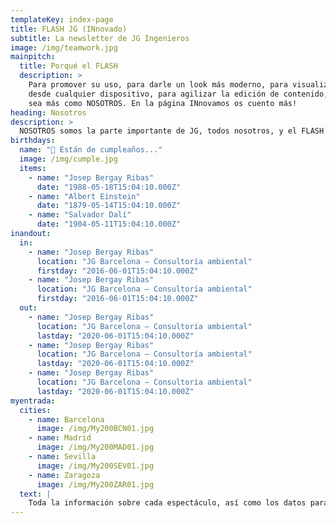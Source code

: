 ```yaml
---
templateKey: index-page
title: FLASH JG (INnovado)
subtitle: La newsletter de JG Ingenieros
image: /img/teamwork.jpg
mainpitch:
  title: Porqué el FLASH
  description: >
    Para promover su uso, para darle un look más moderno, para visualizarlo correctamente
    desde cualquier dispositivo, para agilizar la edición de contenido, para que en definitiva
    sea más como NOSOTROS. En la página INnovamos os cuento más!
heading: Nosotros
description: >
  NOSOTROS somos la parte importante de JG, todos nosotros, y el FLASH va de nosotros, de lo que nos importa, de lo que nos interesa a nivel empresa y a nivel de la vida, lo que como empresa queremos que todos conozcan y lo que como persona queremos compartir con nuestros compañeros, por eso, desde hoy NOSOTROS va por delante!.
birthdays:
  name: "🎂 Están de cumpleaños..."
  image: /img/cumple.jpg
  items:
    - name: "Josep Bergay Ribas"
      date: "1988-05-18T15:04:10.000Z"
    - name: "Albert Einstein"
      date: "1879-05-14T15:04:10.000Z"
    - name: "Salvador Dalí"
      date: "1904-05-11T15:04:10.000Z"
inandout:
  in:
    - name: "Josep Bergay Ribas"
      location: "JG Barcelona – Consultoría ambiental"
      firstday: "2016-06-01T15:04:10.000Z"
    - name: "Josep Bergay Ribas"
      location: "JG Barcelona – Consultoría ambiental"
      firstday: "2016-06-01T15:04:10.000Z"
  out:
    - name: "Josep Bergay Ribas"
      location: "JG Barcelona – Consultoría ambiental"
      lastday: "2020-06-01T15:04:10.000Z"
    - name: "Josep Bergay Ribas"
      location: "JG Barcelona – Consultoría ambiental"
      lastday: "2020-06-01T15:04:10.000Z"
    - name: "Josep Bergay Ribas"
      location: "JG Barcelona – Consultoría ambiental"
      lastday: "2020-06-01T15:04:10.000Z"
myentrada:
  cities:
    - name: Barcelona
      image: /img/My200BCN01.jpg
    - name: Madrid
      image: /img/My200MAD01.jpg
    - name: Sevilla
      image: /img/My200SEV01.jpg
    - name: Zaragoza
      image: /img/My200ZAR01.jpg
  text: |
    Toda la información sobre cada espectáculo, así como los datos para hacer la compra los encontrarás accediendo a tu zona restringida (usuario: myentrada, password: XXXXXXXX)
---
```

